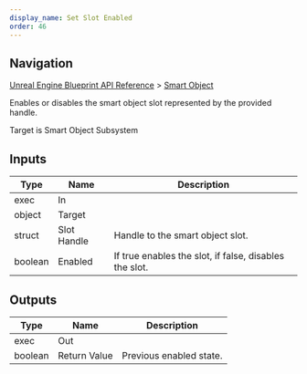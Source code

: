 ```yaml
---
display_name: Set Slot Enabled
order: 46
---
```

## Navigation

[Unreal Engine Blueprint API Reference](https://dev.epicgames.com/documentation/en-us/unreal-engine/BlueprintAPI) > [Smart Object](https://dev.epicgames.com/documentation/en-us/unreal-engine/BlueprintAPI/SmartObject)

Enables or disables the smart object slot represented by the provided handle.

Target is Smart Object Subsystem

## Inputs

| Type | Name | Description |
| --- | --- | --- |
| exec | In |  |
| object | Target |  |
| struct | Slot Handle | Handle to the smart object slot. |
| boolean | Enabled | If true enables the slot, if false, disables the slot. |

## Outputs

| Type | Name | Description |
| --- | --- | --- |
| exec | Out |  |
| boolean | Return Value | Previous enabled state. |
